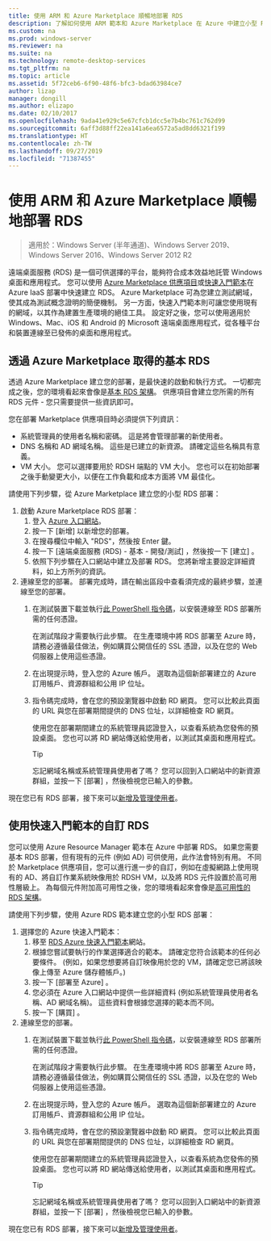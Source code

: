 ```yaml
---
title: 使用 ARM 和 Azure Marketplace 順暢地部署 RDS
description: 了解如何使用 ARM 範本和 Azure Marketplace 在 Azure 中建立小型 RDS 部署。
ms.custom: na
ms.prod: windows-server
ms.reviewer: na
ms.suite: na
ms.technology: remote-desktop-services
ms.tgt_pltfrm: na
ms.topic: article
ms.assetid: 5f72ceb6-6f90-48f6-bfc3-bdad63984ce7
author: lizap
manager: dongill
ms.author: elizapo
ms.date: 02/10/2017
ms.openlocfilehash: 9ada41e929c5e67cfcb1dcc5e7b4bc761c762d99
ms.sourcegitcommit: 6aff3d88ff22ea141a6ea6572a5ad8dd6321f199
ms.translationtype: HT
ms.contentlocale: zh-TW
ms.lasthandoff: 09/27/2019
ms.locfileid: "71387455"
---
```

# <a name="seamlessly-deploy-rds-with-arm-and-azure-marketplace"></a>使用 ARM 和 Azure Marketplace 順暢地部署 RDS

>適用於：Windows Server (半年通道)、Windows Server 2019、Windows Server 2016、Windows Server 2012 R2

遠端桌面服務 (RDS) 是一個可供選擇的平台，能夠符合成本效益地託管 Windows 桌面和應用程式。 您可以使用 [Azure Marketplace 供應項目](#basic-rds-through-the-azure-marketplace)或[快速入門範本](#customized-rds-using-quickstart-templates)在 Azure IaaS 部署中快速建立 RDS。 Azure Marketplace 可為您建立測試網域，使其成為測試概念證明的簡便機制。 另一方面，快速入門範本則可讓您使用現有的網域，以其作為建置生產環境的絕佳工具。 設定好之後，您可以使用適用於 Windows、Mac、iOS 和 Android 的 Microsoft 遠端桌面應用程式，從各種平台和裝置連線至已發佈的桌面和應用程式。

## <a name="basic-rds-through-the-azure-marketplace"></a>透過 Azure Marketplace 取得的基本 RDS

透過 Azure Marketplace 建立您的部署，是最快速的啟動和執行方式。 一切都完成之後，您的環境看起來會像是[基本 RDS 架構](desktop-hosting-logical-architecture.md#basic-deployment)。 供應項目會建立您所需的所有 RDS 元件 - 您只需要提供一些資訊即可。 

您在部署 Marketplace 供應項目時必須提供下列資訊：
- 系統管理員的使用者名稱和密碼。 這是將會管理部署的新使用者。
- DNS 名稱和 AD 網域名稱。 這些是已建立的新資源。 請確定這些名稱具有意義。
- VM 大小。 您可以選擇要用於 RDSH 端點的 VM 大小。 您也可以在初始部署之後手動變更大小，以便在工作負載和成本方面將 VM 最佳化。

請使用下列步驟，從 Azure Marketplace 建立您的小型 RDS 部署： 

1. 啟動 Azure Marketplace RDS 部署：
   1. 登入 [Azure 入口網站](https://portal.azure.com)。
   2. 按一下 [新增]  以新增您的部署。
   3. 在搜尋欄位中輸入 "RDS"，然後按 Enter 鍵。
   4. 按一下 [遠端桌面服務 (RDS) - 基本 - 開發/測試]  ，然後按一下 [建立]  。
   5. 依照下列步驟在入口網站中建立及部署 RDS。 您將新增主要設定詳細資料，如上方所列的資訊。 
2. 連線至您的部署。 部署完成時，請在輸出區段中查看須完成的最終步驟，並連線至您的部署。
   1. 在測試裝置下載並執行[此 PowerShell 指令碼](https://gallery.technet.microsoft.com/Azure-Resource-Manager-4ea7e328)，以安裝連線至 RDS 部署所需的任何憑證。 
   
      在測試階段才需要執行此步驟。 在生產環境中將 RDS 部署至 Azure 時，請務必遵循最佳做法，例如購買公開信任的 SSL 憑證，以及在您的 Web 伺服器上使用這些憑證。

   2. 在出現提示時，登入您的 Azure 帳戶。 選取為這個新部署建立的 Azure 訂用帳戶、資源群組和公用 IP 位址。
   3. 指令碼完成時，會在您的預設瀏覽器中啟動 RD 網頁。 您可以比較此頁面的 URL 與您在部署期間提供的 DNS 位址，以詳細檢查 RD 網頁。 
   
      使用您在部署期間建立的系統管理員認證登入，以查看系統為您發佈的預設桌面。 您也可以將 RD 網站傳送給使用者，以測試其桌面和應用程式。

      > [!TIP]
      > 忘記網域名稱或系統管理員使用者了嗎？ 您可以回到入口網站中的新資源群組，並按一下 [部署]  ，然後檢視您已輸入的參數。

現在您已有 RDS 部署，接下來可以[新增及管理使用者](rds-user-management.md)。

## <a name="customized-rds-using-quickstart-templates"></a>使用快速入門範本的自訂 RDS

您可以使用 Azure Resource Manager 範本在 Azure 中部署 RDS。 如果您需要基本 RDS 部署，但有現有的元件 (例如 AD) 可供使用，此作法會特別有用。 不同於 Marketplace 供應項目，您可以進行進一步的自訂，例如在虛擬網路上使用現有的 AD、將自訂作業系統映像用於 RDSH VM，以及將 RDS 元件設置於高可用性層級上。 為每個元件附加高可用性之後，您的環境看起來會像是[高可用性的 RDS 架構](desktop-hosting-logical-architecture.md#highly-available-deployment)。

請使用下列步驟，使用 Azure RDS 範本建立您的小型 RDS 部署： 

1. 選擇您的 Azure 快速入門範本：
   1. 移至 [RDS Azure 快速入門範本](https://aka.ms/rdautomation)網站。
   2. 根據您嘗試要執行的作業選擇適合的範本。 請確定您符合該範本的任何必要條件。 (例如，如果您想要將自訂映像用於您的 VM，請確定您已將該映像上傳至 Azure 儲存體帳戶。)
   3. 按一下 [部署至 Azure]  。
   4. 您必須在 Azure 入口網站中提供一些詳細資料 (例如系統管理員使用者名稱、AD 網域名稱)。 這些資料會根據您選擇的範本而不同。
   5. 按一下 [購買]  。
2. 連線至您的部署。 
   1. 在測試裝置下載並執行[此 PowerShell 指令碼](https://gallery.technet.microsoft.com/Azure-Resource-Manager-4ea7e328)，以安裝連線至 RDS 部署所需的任何憑證。 
   
      在測試階段才需要執行此步驟。 在生產環境中將 RDS 部署至 Azure 時，請務必遵循最佳做法，例如購買公開信任的 SSL 憑證，以及在您的 Web 伺服器上使用這些憑證。

   2. 在出現提示時，登入您的 Azure 帳戶。 選取為這個新部署建立的 Azure 訂用帳戶、資源群組和公用 IP 位址。
   3. 指令碼完成時，會在您的預設瀏覽器中啟動 RD 網頁。 您可以比較此頁面的 URL 與您在部署期間提供的 DNS 位址，以詳細檢查 RD 網頁。 
   
      使用您在部署期間建立的系統管理員認證登入，以查看系統為您發佈的預設桌面。 您也可以將 RD 網站傳送給使用者，以測試其桌面和應用程式。

      > [!TIP]
      > 忘記網域名稱或系統管理員使用者了嗎？ 您可以回到入口網站中的新資源群組，並按一下 [部署]  ，然後檢視您已輸入的參數。

現在您已有 RDS 部署，接下來可以[新增及管理使用者](rds-user-management.md)。
